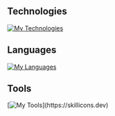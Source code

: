 ## Technologies

[![My Technologies](https://skillicons.dev/icons?i=react,unity,gradle,maven,bootstrap)](https://skillicons.dev)

## Languages

[![My Languages](https://skillicons.dev/icons?i=html,css,sass,js,cs,py,java,mysql)](https://skillicons.dev)

## Tools

[![My Tools](https://skillicons.dev/icons?i=idea,vscode,discord,slack,git,github,stackoverflow,codepen,)](https://skillicons.dev)
